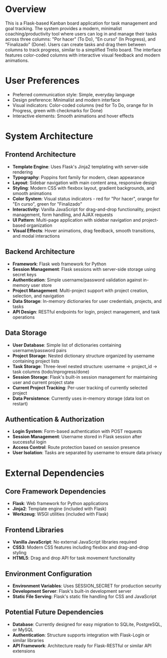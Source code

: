 # Overview

This is a Flask-based Kanban board application for task management and goal tracking. The system provides a modern, minimalist coaching/productivity tool where users can log in and manage their tasks across three columns: "Por hacer" (To Do), "En curso" (In Progress), and "Finalizado" (Done). Users can create tasks and drag them between columns to track progress, similar to a simplified Trello board. The interface features color-coded columns with interactive visual feedback and modern animations.

# User Preferences

- Preferred communication style: Simple, everyday language
- Design preference: Minimalist and modern interface
- Visual indicators: Color-coded columns (red for To Do, orange for In Progress, green with checkmarks for Done)
- Interactive elements: Smooth animations and hover effects

# System Architecture

## Frontend Architecture
- **Template Engine**: Uses Flask's Jinja2 templating with server-side rendering
- **Typography**: Poppins font family for modern, clean appearance
- **Layout**: Sidebar navigation with main content area, responsive design
- **Styling**: Modern CSS with flexbox layout, gradient backgrounds, and smooth animations
- **Color System**: Visual status indicators - red for "Por hacer", orange for "En curso", green for "Finalizado"  
- **Interactivity**: Vanilla JavaScript for drag-and-drop functionality, project management, form handling, and AJAX requests
- **UI Pattern**: Multi-page application with sidebar navigation and project-based organization
- **Visual Effects**: Hover animations, drag feedback, smooth transitions, and modal interactions

## Backend Architecture
- **Framework**: Flask web framework for Python
- **Session Management**: Flask sessions with server-side storage using secret keys
- **Authentication**: Simple username/password validation against in-memory user store
- **Project Management**: Multi-project support with project creation, selection, and navigation
- **Data Storage**: In-memory dictionaries for user credentials, projects, and tasks
- **API Design**: RESTful endpoints for login, project management, and task operations

## Data Storage
- **User Database**: Simple list of dictionaries containing username/password pairs
- **Project Storage**: Nested dictionary structure organized by username containing project lists
- **Task Storage**: Three-level nested structure: username → project_id → task columns (todo/inprogress/done)
- **Session Storage**: Flask's built-in session management for maintaining user and current project state
- **Current Project Tracking**: Per-user tracking of currently selected project
- **Data Persistence**: Currently uses in-memory storage (data lost on restart)

## Authentication & Authorization
- **Login System**: Form-based authentication with POST requests
- **Session Management**: Username stored in Flask session after successful login
- **Access Control**: Route protection based on session presence
- **User Isolation**: Tasks are separated by username to ensure data privacy

# External Dependencies

## Core Framework Dependencies
- **Flask**: Web framework for Python applications
- **Jinja2**: Template engine (included with Flask)
- **Werkzeug**: WSGI utilities (included with Flask)

## Frontend Libraries
- **Vanilla JavaScript**: No external JavaScript libraries required
- **CSS3**: Modern CSS features including flexbox and drag-and-drop styling
- **HTML5**: Drag and drop API for task movement functionality

## Environment Configuration
- **Environment Variables**: Uses SESSION_SECRET for production security
- **Development Server**: Flask's built-in development server
- **Static File Serving**: Flask's static file handling for CSS and JavaScript

## Potential Future Dependencies
- **Database**: Currently designed for easy migration to SQLite, PostgreSQL, or MySQL
- **Authentication**: Structure supports integration with Flask-Login or similar libraries
- **API Framework**: Architecture ready for Flask-RESTful or similar API extensions
